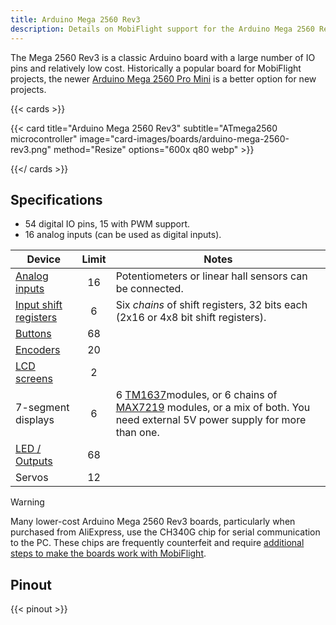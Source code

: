 ```yaml
---
title: Arduino Mega 2560 Rev3
description: Details on MobiFlight support for the Arduino Mega 2560 Rev3
---
```


The Mega 2560 Rev3 is a classic Arduino board with a large number of IO pins and relatively low cost. Historically a popular board for MobiFlight projects, the newer [Arduino Mega 2560 Pro Mini](../arduino-mega-2560-pro-mini) is a better option for new projects.

{{< cards >}}

{{< card title="Arduino Mega 2560 Rev3" subtitle="ATmega2560 microcontroller" image="card-images/boards/arduino-mega-2560-rev3.png" method="Resize" options="600x q80 webp" >}}

{{</ cards >}}

## Specifications

- 54 digital IO pins, 15 with PWM support.
- 16 analog inputs (can be used as digital inputs).

| Device | Limit | Notes |
| ------------- | :-----------: | ----------- |
| [Analog inputs](/devices/potentiometer/) | 16 | Potentiometers or linear hall sensors can be connected. |
| [Input shift registers](/devices/input-shift-register/) | 6 | Six *chains* of shift registers, 32 bits each (2x16 or 4x8 bit shift registers). |
| [Buttons](/devices/button-switch/) | 68 | |
| [Encoders](/devices/encoder/) | 20 | |
| [LCD screens](/devices/lcd-display/) | 2 | |
| 7-segment displays | 6 | 6 [TM1637](/devices/seven-segment-tm1637/)modules, or 6 chains of [MAX7219](/devices/seven-segment-max7219/) modules, or a mix of both. You need external 5V power supply for more than one. |
| [LED / Outputs](/devices/led/) | 68 | |
| Servos | 12 | |

> [!WARNING]
> Many lower-cost Arduino Mega 2560 Rev3 boards, particularly when purchased from AliExpress, use the CH340G chip
> for serial communication to the PC. These chips are frequently counterfeit and require
> [additional steps to make the boards work with MobiFlight](https://www.badcasserole.com/arduino-nano-with-ch340-chips-connection-issues/).

## Pinout

{{< pinout >}}

